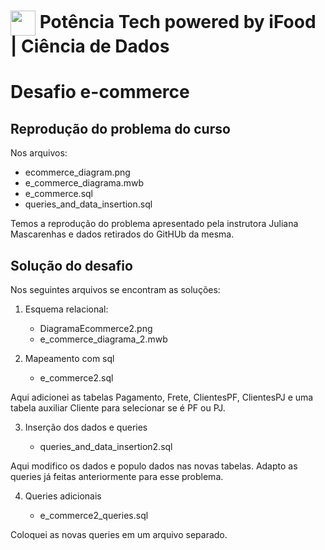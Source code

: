 <h1>
    <a href="https://www.dio.me/">
     <img align="center" width="40px" src="https://hermes.digitalinnovation.one/assets/diome/logo-minimized.png"></a>
    <span>Potência Tech powered by iFood | Ciência de Dados </span>
</h1>

# Desafio e-commerce

## Reprodução do problema do curso

Nos arquivos:

- ecommerce_diagram.png
- e_commerce_diagrama.mwb
- e_commerce.sql
- queries_and_data_insertion.sql

Temos a reprodução do problema apresentado pela instrutora Juliana Mascarenhas e dados retirados do GitHUb da mesma.

## Solução do desafio

Nos seguintes arquivos se encontram as soluções:

1) Esquema relacional:
    
    - DiagramaEcommerce2.png
    - e_commerce_diagrama_2.mwb

2) Mapeamento com sql
    
    - e_commerce2.sql
    
Aqui adicionei as tabelas Pagamento, Frete, ClientesPF, ClientesPJ e uma tabela auxiliar Cliente para selecionar se é PF ou PJ.

3) Inserção dos dados e queries 
    
    - queries_and_data_insertion2.sql

Aqui modifico os dados e populo dados nas novas tabelas. Adapto as queries já feitas anteriormente para esse problema.

4) Queries adicionais 
    
    - e_commerce2_queries.sql
    
Coloquei as novas queries em um arquivo separado.